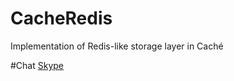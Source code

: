 # CacheRedis
Implementation of Redis-like storage layer in Caché

#Chat
[Skype](https://join.skype.com/p0ENOoh8GsXL)
